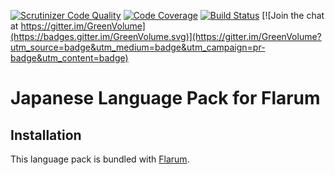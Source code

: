 [![Scrutinizer Code Quality](https://scrutinizer-ci.com/g/Felli/flarum-ext-japanese/badges/quality-score.png?b=master)](https://scrutinizer-ci.com/g/Felli/flarum-ext-japanese/?branch=master) [![Code Coverage](https://scrutinizer-ci.com/g/Felli/flarum-ext-japanese/badges/coverage.png?b=master)](https://scrutinizer-ci.com/g/Felli/flarum-ext-japanese/?branch=master) [![Build Status](https://scrutinizer-ci.com/g/Felli/flarum-ext-japanese/badges/build.png?b=master)](https://scrutinizer-ci.com/g/Felli/flarum-ext-japanese/build-status/master) [![Join the chat at https://gitter.im/GreenVolume](https://badges.gitter.im/GreenVolume.svg)](https://gitter.im/GreenVolume?utm_source=badge&utm_medium=badge&utm_campaign=pr-badge&utm_content=badge)

# Japanese Language Pack for Flarum

## Installation

This language pack is bundled with [Flarum](http://flarum.org/).
